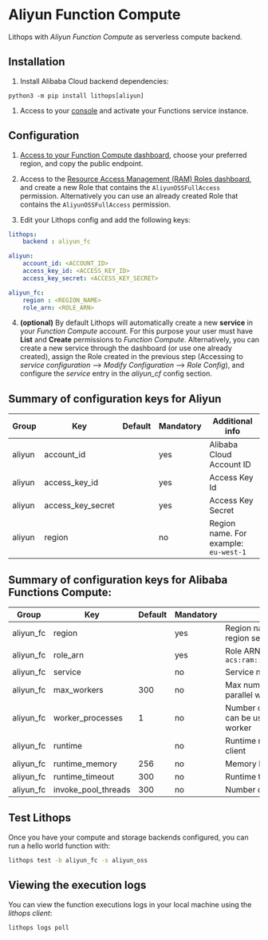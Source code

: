 # Aliyun Function Compute

Lithops with *Aliyun Function Compute* as serverless compute backend.

## Installation

1. Install Alibaba Cloud backend dependencies:

```
python3 -m pip install lithops[aliyun]
```

1. Access to your [console](https://homenew-intl.console.aliyun.com/) and activate your Functions service instance.

## Configuration

1. [Access to your Function Compute dashboard](https://fc.console.aliyun.com/fc/overview), choose your preferred region, and copy the public endpoint.

2. Access to the [Resource Access Management (RAM) Roles dashboard](https://ram.console.aliyun.com/roles/), and create a new Role that contains the `AliyunOSSFullAccess` permission. Alternatively you can use an already created Role that contains the `AliyunOSSFullAccess` permission.


3. Edit your Lithops config and add the following keys:

```yaml
lithops:
    backend : aliyun_fc

aliyun:
    account_id: <ACCOUNT_ID>
    access_key_id: <ACCESS_KEY_ID>
    access_key_secret: <ACCESS_KEY_SECRET>

aliyun_fc:
    region : <REGION_NAME>
    role_arn: <ROLE_ARN>
```

4. **(optional)** By default Lithops will automatically create a new **service** in your *Function Compute* account. For this purpose your user must have **List** and **Create** permissions to *Function Compute*. Alternatively, you can create a new service through the dashboard (or use one already created), assign the Role created in the previous step (Accessing to *service configuration* --> *Modify Configuration* --> *Role Config*), and configure the *service* entry in the *aliyun_cf* config section.


## Summary of configuration keys for Aliyun

|Group|Key|Default|Mandatory|Additional info|
|---|---|---|---|---|
|aliyun | account_id | |yes |  Alibaba Cloud Account ID |
|aliyun | access_key_id | |yes |  Access Key Id |
|aliyun | access_key_secret | |yes | Access Key Secret |
|aliyun | region | |no | Region name. For example: `eu-west-1` |

    
## Summary of configuration keys for Alibaba Functions Compute:

|Group|Key|Default|Mandatory|Additional info|
|---|---|---|---|---|
|aliyun_fc | region | |yes | Region name. For example: `eu-west-1`. Lithops will use the region set under the `aliyun` section if it is not set here |
|aliyun_fc | role_arn | |yes | Role ARN. For example: `acs:ram::5244532493961771:role/aliyunfclogexecutionrole` |
|aliyun_fc | service | |no | Service name |
|aliyun_fc | max_workers | 300 | no | Max number of workers. Alibaba limits the number of parallel workers to 300|
|aliyun_fc | worker_processes | 1 | no | Number of Lithops processes within a given worker. This can be used to parallelize function activations within a worker |
|aliyun_fc | runtime |  |no | Runtime name you built and deployed using the lithops client|
|aliyun_fc | runtime_memory | 256 |no | Memory limit in MB. Default 256MB |
|aliyun_fc | runtime_timeout | 300 |no | Runtime timeout in seconds. Default 5 minutes |
|aliyun_fc | invoke_pool_threads | 300 |no | Number of concurrent threads used for invocation |


## Test Lithops
Once you have your compute and storage backends configured, you can run a hello world function with:

```bash
lithops test -b aliyun_fc -s aliyun_oss
```


## Viewing the execution logs

You can view the function executions logs in your local machine using the *lithops client*:

```bash
lithops logs poll
```